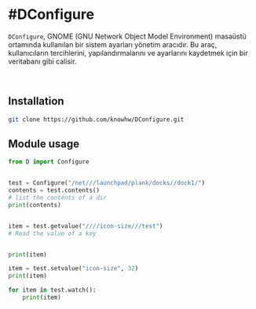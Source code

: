 



# #DConfigure


`DConfigure`, GNOME (GNU Network Object Model Environment) masaüstü ortamında kullanılan bir sistem ayarları yönetim aracıdır. Bu araç, kullanıcıların tercihlerini, yapılandırmalarını ve ayarlarını kaydetmek için bir veritabanı gibi calisir.


<br/>

## Installation
~~~bash
git clone https://github.com/knowhw/DConfigure.git

~~~

## Module usage
~~~python
from D import Configure


test = Configure("/net///launchpad/plank/docks//dock1/")
contents = test.contents()
# list the contents of a dir
print(contents)


item = test.getvalue("////icon-size///test")
# Read the value of a key


print(item)

item = test.setvalue("icon-size", 32)
print(item)

for item in test.watch():
	print(item)


~~~



